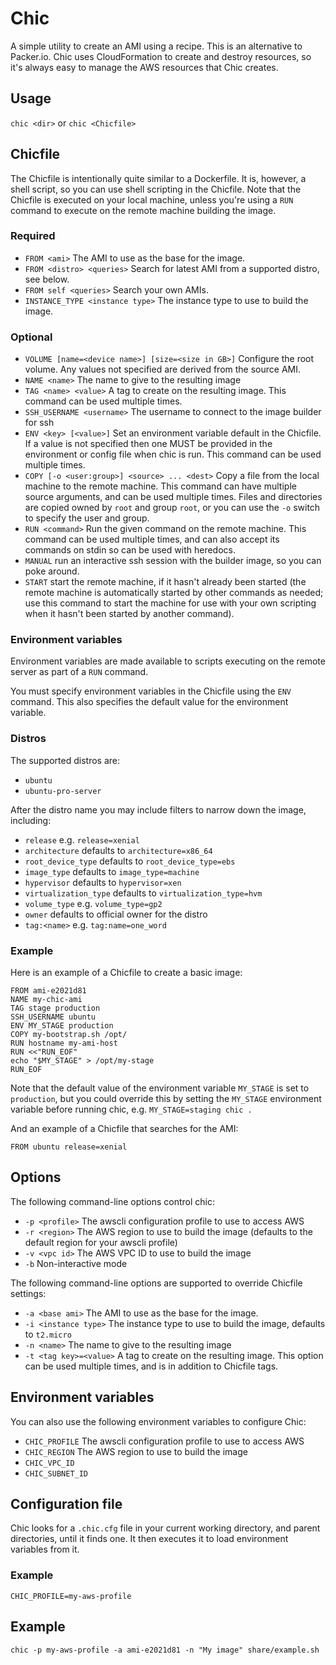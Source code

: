 # Chic

A simple utility to create an AMI using a recipe. This is an alternative to Packer.io.
Chic uses CloudFormation to create and destroy resources, so it's always easy to manage the AWS resources
that Chic creates.

## Usage

`chic <dir>` or `chic <Chicfile>`

## Chicfile

The Chicfile is intentionally quite similar to a Dockerfile. It is, however, a shell script,
so you can use shell scripting in the Chicfile. Note that the Chicfile is executed on your local
machine, unless you're using a `RUN` command to execute on the remote machine building the image.

### Required

* `FROM <ami>` The AMI to use as the base for the image.
* `FROM <distro> <queries>` Search for latest AMI from a supported distro, see below.
* `FROM self <queries>` Search your own AMIs.
* `INSTANCE_TYPE <instance type>` The instance type to use to build the image.

### Optional

* `VOLUME [name=<device name>] [size=<size in GB>]` Configure the root volume. Any values not specified are derived from the source AMI.
* `NAME <name>` The name to give to the resulting image
* `TAG <name> <value>` A tag to create on the resulting image. This command can be used multiple times.
* `SSH_USERNAME <username>` The username to connect to the image builder for ssh
* `ENV <key> [<value>]` Set an environment variable default in the Chicfile. If a value is not specified then one MUST be provided in the environment or config file when chic is run. This command can be used multiple times.
* `COPY [-o <user:group>] <source> ... <dest>` Copy a file from the local machine to the remote machine. This command can have multiple source arguments, and can be used multiple times. Files and directories are copied owned by `root` and group `root`, or you can use the `-o` switch to specify the user and group.
* `RUN <command>` Run the given command on the remote machine. This command can be used multiple times, and can also accept its commands on stdin so can be used with heredocs.
* `MANUAL` run an interactive ssh session with the builder image, so you can poke around.
* `START` start the remote machine, if it hasn't already been started (the remote machine is automatically started by other commands as needed; use this command to start the machine for use with your own scripting when it hasn't been started by another command).

### Environment variables

Environment variables are made available to scripts executing on the remote server as part of a
`RUN` command.

You must specify environment variables in the Chicfile using the `ENV` command. This also specifies
the default value for the environment variable.

### Distros

The supported distros are:

* `ubuntu`
* `ubuntu-pro-server`

After the distro name you may include filters to narrow down the image, including:

* `release` e.g. `release=xenial`
* `architecture` defaults to `architecture=x86_64`
* `root_device_type` defaults to `root_device_type=ebs`
* `image_type` defaults to `image_type=machine`
* `hypervisor` defaults to `hypervisor=xen`
* `virtualization_type` defaults to `virtualization_type=hvm`
* `volume_type` e.g. `volume_type=gp2`
* `owner` defaults to official owner for the distro
* `tag:<name>` e.g. `tag:name=one_word`

### Example

Here is an example of a Chicfile to create a basic image:

```
FROM ami-e2021d81
NAME my-chic-ami
TAG stage production
SSH_USERNAME ubuntu
ENV MY_STAGE production
COPY my-bootstrap.sh /opt/
RUN hostname my-ami-host
RUN <<"RUN_EOF"
echo "$MY_STAGE" > /opt/my-stage
RUN_EOF
```

Note that the default value of the environment variable `MY_STAGE` is set to `production`, but you could
override this by setting the `MY_STAGE` environment variable before running chic, e.g. `MY_STAGE=staging chic .`

And an example of a Chicfile that searches for the AMI:

```
FROM ubuntu release=xenial
```

## Options

The following command-line options control chic:

* `-p <profile>` The awscli configuration profile to use to access AWS
* `-r <region>` The AWS region to use to build the image (defaults to the default region for your awscli profile)
* `-v <vpc id>` The AWS VPC ID to use to build the image
* `-b` Non-interactive mode

The following command-line options are supported to override Chicfile settings:

* `-a <base ami>` The AMI to use as the base for the image.
* `-i <instance type>` The instance type to use to build the image, defaults
	to `t2.micro`
* `-n <name>` The name to give to the resulting image
* `-t <tag key>=<value>` A tag to create on the resulting image. This option can be used multiple times, and is in addition to Chicfile tags.

## Environment variables

You can also use the following environment variables to configure Chic:

* `CHIC_PROFILE` The awscli configuration profile to use to access AWS
* `CHIC_REGION` The AWS region to use to build the image
* `CHIC_VPC_ID`
* `CHIC_SUBNET_ID`

## Configuration file

Chic looks for a `.chic.cfg` file in your current working directory, and parent directories, until
it finds one. It then executes it to load environment variables from it.

### Example

```
CHIC_PROFILE=my-aws-profile
```

## Example

```
chic -p my-aws-profile -a ami-e2021d81 -n "My image" share/example.sh
```

